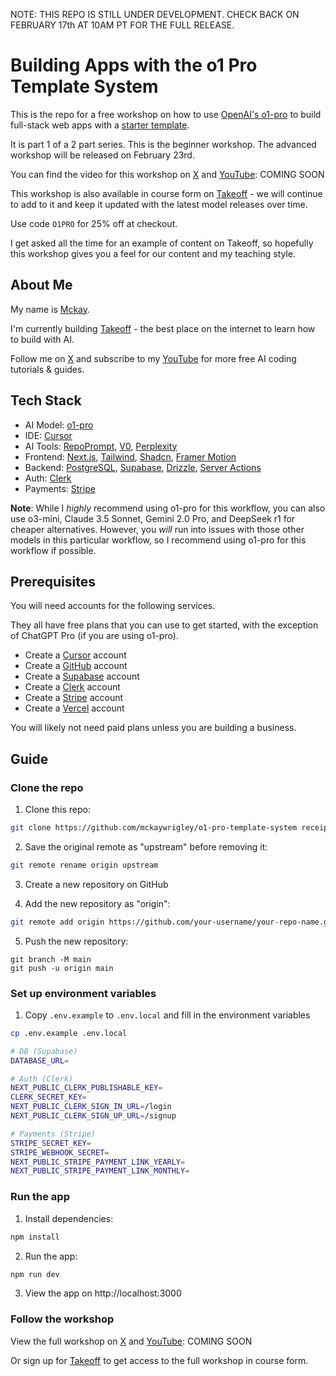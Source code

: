 NOTE: THIS REPO IS STILL UNDER DEVELOPMENT. CHECK BACK ON FEBRUARY 17th AT 10AM PT FOR THE FULL RELEASE.

# Building Apps with the o1 Pro Template System

This is the repo for a free workshop on how to use [OpenAI's o1-pro](https://chatgpt.com/) to build full-stack web apps with a [starter template](https://github.com/mckaywrigley/mckays-app-template).

It is part 1 of a 2 part series. This is the beginner workshop. The advanced workshop will be released on February 23rd.

You can find the video for this workshop on [X](https://x.com/mckaywrigley) and [YouTube](https://www.youtube.com/channel/UCXZFVVCFahewxr3est7aT7Q): COMING SOON

This workshop is also available in course form on [Takeoff](https://www.jointakeoff.com/) - we will continue to add to it and keep it updated with the latest model releases over time.

Use code `O1PRO` for 25% off at checkout.

I get asked all the time for an example of content on Takeoff, so hopefully this workshop gives you a feel for our content and my teaching style.

## About Me

My name is [Mckay](https://www.mckaywrigley.com/).

I'm currently building [Takeoff](https://www.jointakeoff.com/) - the best place on the internet to learn how to build with AI.

Follow me on [X](https://x.com/mckaywrigley) and subscribe to my [YouTube](https://www.youtube.com/channel/UCXZFVVCFahewxr3est7aT7Q) for more free AI coding tutorials & guides.

## Tech Stack

- AI Model: [o1-pro](https://chatgpt.com/)
- IDE: [Cursor](https://www.cursor.com/)
- AI Tools: [RepoPrompt](https://repoprompt.com/), [V0](https://v0.dev/), [Perplexity](https://www.perplexity.com/)
- Frontend: [Next.js](https://nextjs.org/docs), [Tailwind](https://tailwindcss.com/docs/guides/nextjs), [Shadcn](https://ui.shadcn.com/docs/installation), [Framer Motion](https://www.framer.com/motion/introduction/)
- Backend: [PostgreSQL](https://www.postgresql.org/about/), [Supabase](https://supabase.com/), [Drizzle](https://orm.drizzle.team/docs/get-started-postgresql), [Server Actions](https://nextjs.org/docs/app/building-your-application/data-fetching/server-actions-and-mutations)
- Auth: [Clerk](https://clerk.com/)
- Payments: [Stripe](https://stripe.com/)

**Note**: While I _highly_ recommend using o1-pro for this workflow, you can also use o3-mini, Claude 3.5 Sonnet, Gemini 2.0 Pro, and DeepSeek r1 for cheaper alternatives. However, you _will_ run into issues with those other models in this particular workflow, so I recommend using o1-pro for this workflow if possible.

## Prerequisites

You will need accounts for the following services.

They all have free plans that you can use to get started, with the exception of ChatGPT Pro (if you are using o1-pro).

- Create a [Cursor](https://www.cursor.com/) account
- Create a [GitHub](https://github.com/) account
- Create a [Supabase](https://supabase.com/) account
- Create a [Clerk](https://clerk.com/) account
- Create a [Stripe](https://stripe.com/) account
- Create a [Vercel](https://vercel.com/) account

You will likely not need paid plans unless you are building a business.

## Guide

### Clone the repo

1. Clone this repo:

```bash
git clone https://github.com/mckaywrigley/o1-pro-template-system receipt-ai
```

2. Save the original remote as "upstream" before removing it:

```bash
git remote rename origin upstream
```

3. Create a new repository on GitHub

4. Add the new repository as "origin":

```bash
git remote add origin https://github.com/your-username/your-repo-name.git
```

5. Push the new repository:

```
git branch -M main
git push -u origin main
```

### Set up environment variables

1. Copy `.env.example` to `.env.local` and fill in the environment variables

```bash
cp .env.example .env.local
```

```bash
# DB (Supabase)
DATABASE_URL=

# Auth (Clerk)
NEXT_PUBLIC_CLERK_PUBLISHABLE_KEY=
CLERK_SECRET_KEY=
NEXT_PUBLIC_CLERK_SIGN_IN_URL=/login
NEXT_PUBLIC_CLERK_SIGN_UP_URL=/signup

# Payments (Stripe)
STRIPE_SECRET_KEY=
STRIPE_WEBHOOK_SECRET=
NEXT_PUBLIC_STRIPE_PAYMENT_LINK_YEARLY=
NEXT_PUBLIC_STRIPE_PAYMENT_LINK_MONTHLY=
```

### Run the app

1. Install dependencies:

```bash
npm install
```

2. Run the app:

```bash
npm run dev
```

3.  View the app on http://localhost:3000

### Follow the workshop

View the full workshop on [X](https://x.com/mckaywrigley) and [YouTube](https://www.youtube.com/channel/UCXZFVVCFahewxr3est7aT7Q): COMING SOON

Or sign up for [Takeoff](https://www.jointakeoff.com/) to get access to the full workshop in course form.
